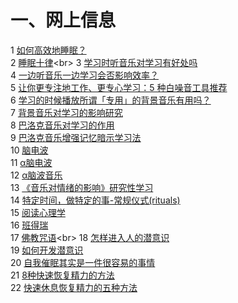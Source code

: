 一、网上信息
=====
1 [如何高效地睡眠？](http://www.zhihu.com/question/19551007)<br>
2 [睡眠十律](http://baike.baidu.com/link?url=uKJgaj8mu6u1CCFjhfPa2MZVId3wjgsdOY44HlA85-N128qYKs7FBhHUskUTFgLROO5A18FHwneR3T66Wd8Uu_)<br>
3 [学习时听音乐对学习有好处吗](http://zhidao.baidu.com/link?url=cFXC2bELKqdLMO4UPnAdZ8eez1YtRy9fhaTSV7MhzdvwinQn4wNDLWYSga7k_U2_2DZtsXisHCwVT2vQgwXysq)<br>
4 [一边听音乐一边学习会否影响效率？ ](http://www.zhihu.com/question/20276743)<br>
5 [让你更专注地工作、更专心学习：5 种白噪音工具推荐](http://sspai.com/27971/)<br>
6 [学习的时候播放所谓「专用」的背景音乐有用吗？ ](http://www.zhihu.com/question/20236766)<br>
7 [背景音乐对学习的影响研究 ](http://wenku.baidu.com/link?url=K9Lc1iIgI954wdXInGD9kXnbtWNZ25ONwSGRo3VmZ72h40xqlN_juF6gc_KQVLGnWH-Enc5wQdDVxmBPxMg0dUIVU8A40YnmveA4ipAyKlm)<br>
8 [巴洛克音乐对学习的作用](http://blog.sina.com.cn/s/blog_5cd4d9b90100ctyf.html)<br>
9 [巴洛克音乐增强记忆暗示学习法](http://www.jiyifa.com/qianneng/kaifa/78468.html)<br>
10 [脑电波](http://baike.baidu.com/link?url=6g3hO_UlrGDif5rKvGBAc_6j-n_55AV5lF1Dyw6b9B81OomdnULyxOTmVc6g8rfCmyvhbTNfcohU4cu6PsEu8HlNdDnuoqPuY8YBvzgCvu8fTiGYjzt5EVmCNMoSZxOh)<br>
11 [α脑电波](http://baike.baidu.com/view/2378442.htm)<br>
12 [α脑波音乐](http://baike.baidu.com/view/2904648.htm)<br>
13 [《音乐对情绪的影响》研究性学习 ](http://zhidao.baidu.com/question/1381672251160626900.html?fr=iks&word=%C1%F7%D0%D0%D2%F4%C0%D6%D0%C4%C0%ED%BD%A1%BF%B5&ie=gbk)<br>
14 [特定时间，做特定的事-常规仪式(rituals)](http://www.wisdomsnack.com/1406.html)<br>
15 [阅读心理学](http://baike.baidu.com/link?url=0X7VlKCOI3z34i_8UKePWyTHnf58BjHnRM4Sdvr_PKNGdxTLrBfAYrdPjjfQAdLwFAqQH0nK1Yf_ixXiBEqLDsi6m4s2Mi_T-5IjorsOttlXHGbS5W3XTw_hpE02YzQLthqYhv_TLA1CHPS4RSysHK)<br>
16 [班得瑞](http://baike.baidu.com/link?url=7YLSgvZkszGehEoFOIQ-hP-iGI-HVc4mxyI4OaU9IVqckf9E-dBAh74MsoOrOLwGQtmlfxqe7icd-iNJmPPa_MIFWyd-QdZ6E3seYWgMI-5HQnqw9tEun6e1fDkabNqX)<br>
17 [佛教咒语](http://baike.baidu.com/link?url=XBlX3jg_NrTBDY4z0rMgRQtKGvEBOBIr82uq68qZPNKf_9ZpuMDi9AR6onIMJ_KPuYOUlYKkxvNqnBtfyY2LC_)<br>
18 [怎样进入人的潜意识](http://zhidao.baidu.com/link?url=INLSFglkjqWx2gA204LrRMLGUkXHQcZrrvcObzKR3sE0Vj-dcsD6cSM_77ev3rgT23O6xR4Lqwwwli15FzeNpa)<br>
19 [如何开发潜意识](http://jingyan.baidu.com/article/08b6a591ea9ad614a8092295.html)<br>
20 [自我催眠其实是一件很容易的事情](http://www.yaolanqu.org/zwcm/793.html)<br>
21 [8种快速恢复精力的方法](http://www.bskk.com/forum.php?mod=viewthread&tid=108696&page=1&authorid=30697)<br>
22 [快速休息恢复精力的五种方法](http://weibo.com/p/1001593782279024531405?from=page_100505_profile&wvr=6&mod=wenzhangmod)<br>
[]()<br>
[]()<br>
[]()<br>
[]()<br>
[]()<br>
[]()<br>
[]()<br>
[]()<br>
[]()<br>
[]()<br>
[]()<br>
[]()<br>
[]()<br>
[]()<br>
[]()<br>
[]()<br>


